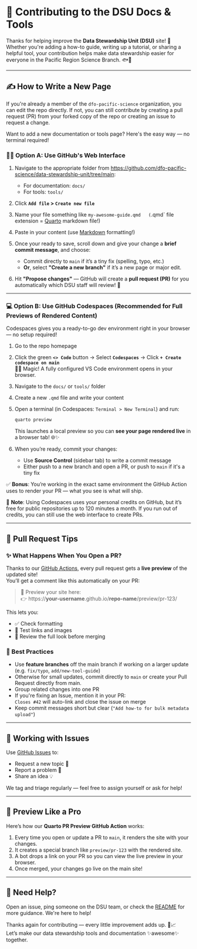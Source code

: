 # 🤝 Contributing to the DSU Docs & Tools

Thanks for helping improve the **Data Stewardship Unit (DSU)** site! 🎉  
Whether you're adding a how-to guide, writing up a tutorial, or sharing a helpful tool, your contribution helps make data stewardship easier for everyone in the Pacific Region Science Branch. 🐟🌲

---

## ✍️ How to Write a New Page

If you're already a member of the `dfo-pacific-science` organization, you can edit the repo directly. If not, you can still contribute by creating a pull request (PR) from your forked copy of the repo or creating an issue to request a change.

Want to add a new documentation or tools page? Here's the easy way — no terminal required!

### 🧑‍💻 Option A: Use GitHub's Web Interface

1. Navigate to the appropriate folder from https://github.com/dfo-pacific-science/data-stewardship-unit/tree/main:
   - For documentation: `docs/`
   - For tools: `tools/`

2. Click **`Add file` > `Create new file`**

3. Name your file something like `my-awesome-guide.qmd  
   (`.qmd` file extension = [Quarto](https://quarto.org) markdown file!)

4. Paste in your content (use [Markdown](https://www.markdownguide.org/cheat-sheet/) formatting!)

5. Once your ready to save, scroll down and give your change a **brief commit message**, and choose:
   - Commit directly to `main` if it’s a tiny fix (spelling, typo, etc.)
   - **Or**, select **"Create a new branch"** if it’s a new page or major edit.

6. Hit **"Propose changes"** — GitHub will create a **pull request (PR)** for you automatically which DSU staff will review! 🚀

---

### 💻 Option B: Use GitHub Codespaces (Recommended for Full Previews of Rendered Content)

Codespaces gives you a ready-to-go dev environment right in your browser — no setup required!

1. Go to the repo homepage  
2. Click the green **`<> Code`** button → Select **`Codespaces`** → Click **`+ Create codespace on main`**  
   🧙‍♀️ Magic! A fully configured VS Code environment opens in your browser.

3. Navigate to the `docs/` or `tools/` folder  
4. Create a new `.qmd` file and write your content  
5. Open a terminal (in Codespaces: `Terminal > New Terminal`) and run:

   ```bash
   quarto preview
   ```

   This launches a local preview so you can **see your page rendered live** in a browser tab! 🌐✨

6. When you’re ready, commit your changes:
   - Use **Source Control** (sidebar tab) to write a commit message
   - Either push to a new branch and open a PR, or push to `main` if it's a tiny fix

✅ **Bonus**: You’re working in the exact same environment the GitHub Action uses to render your PR — what you see is what will ship.

📝 **Note**: Using Codespaces uses your personal credits on GitHub, but it’s free for public repositories up to 120 minutes a month. If you run out of credits, you can still use the web interface to create PRs.

---

## 🚀 Pull Request Tips

### ✨ What Happens When You Open a PR?

Thanks to our [GitHub Actions](https://github.com/dfo-pacific-science/data-stewardship-unit/tree/main/.github/workflows), every pull request gets a **live preview** of the updated site!  
You’ll get a comment like this automatically on your PR:

> 🚀 Preview your site here:  
> 👉 https://**your-username**.github.io/**repo-name**/preview/pr-123/

This lets you:
- ✅ Check formatting
- 🧪 Test links and images
- 👀 Review the full look before merging

### 👯 Best Practices

- Use **feature branches** off the main branch if working on a larger update (e.g. `fix/typo`, `add/new-tool-guide`)
- Otherwise for small updates, commit directly to `main` or create your Pull Request directly from main.
- Group related changes into one PR
- If you're fixing an Issue, mention it in your PR:  
  `Closes #42` will auto-link and close the issue on merge
- Keep commit messages short but clear (`"Add how-to for bulk metadata upload"`)

---

## 📝 Working with Issues

Use [GitHub Issues](https://github.com/dfo-pacific-science/data-stewardship-unit/issues) to:
- Request a new topic 📌
- Report a problem 🐛
- Share an idea 💡

We tag and triage regularly — feel free to assign yourself or ask for help!

---

## 🧪 Preview Like a Pro

Here’s how our **Quarto PR Preview GitHub Action** works:

1. Every time you open or update a PR to `main`, it renders the site with your changes.
2. It creates a special branch like `preview/pr-123` with the rendered site.
3. A bot drops a link on your PR so you can view the live preview in your browser.
4. Once merged, your changes go live on the main site!

---

## 🙌 Need Help?

Open an issue, ping someone on the DSU team, or check the [README](./README.md) for more guidance. We're here to help!

Thanks again for contributing — every little improvement adds up. 🧼📈  
Let’s make our data stewardship tools and documentation ✨awesome✨ together.
